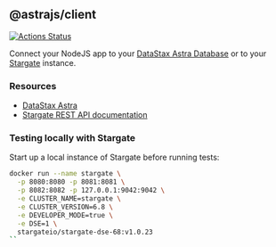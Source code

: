 ## @astrajs/client

[![Actions Status](https://github.com/datastax/astrajs/workflows/Tests/badge.svg)](https://github.com/datastax/astrajs/actions) 

Connect your NodeJS app to your [DataStax Astra Database](https://astra.datastax.com) or to your [Stargate](https://stargate.io/) instance.

### Resources
- [DataStax Astra](https://astra.datastax.com)
- [Stargate REST API documentation](https://stargate.io/)

### Testing locally with Stargate
Start up a local instance of Stargate before running tests:
```sh
docker run --name stargate \
  -p 8080:8080 -p 8081:8081 \
  -p 8082:8082 -p 127.0.0.1:9042:9042 \
  -e CLUSTER_NAME=stargate \
  -e CLUSTER_VERSION=6.8 \
  -e DEVELOPER_MODE=true \
  -e DSE=1 \
  stargateio/stargate-dse-68:v1.0.23
``
